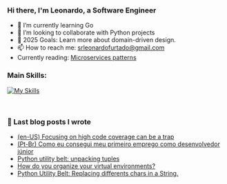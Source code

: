 ### Hi there, I'm Leonardo, a Software Engineer

- 🌱 I’m currently learning Go
- 👯 I’m looking to collaborate with Python projects
- 🥅 2025 Goals: Learn more about domain-driven design.
- 📫 How to reach me: srleonardofurtado@gmail.com
- Currently reading: [Microservices patterns](https://microservices.io/book)

### Main Skills:
[![My Skills](https://skillicons.dev/icons?i=python,django,js,react,postgresql)](https://skillicons.dev)
  

<br/>

### 📕 Last blog posts I wrote

<!-- BLOG-POST-LIST:START -->
- [(en-US) Focusing on high code coverage can be a trap ](https://dev.to/furtleo/focusing-on-high-code-coverage-can-be-a-trap-5644)
- [(Pt-Br) Como eu consegui meu primeiro emprego como desenvolvedor júnior ](https://dev.to/furtleo/como-eu-consegui-meu-primeiro-emprego-como-desenvolvedor-junior-1oaa)
- [Python utility belt: unpacking tuples](https://dev.to/furtleo/python-utility-belt-unpacking-tuples-fal)
- [How do you organize your virtual environments?](https://dev.to/furtleo/how-do-you-organize-your-virtual-environments-1gk)
- [Python Utility Belt: Replacing differents chars in a String.](https://dev.to/furtleo/python-utility-belt-replacing-differents-chars-in-a-string-21ko)
<!-- BLOG-POST-LIST:END -->
